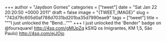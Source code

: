 
+++
author = "Jaydson Gomes"
categories = ["tweet"]
date = "Sat Jan 22 20:20:50 +0000 2011"
draft = false
image = "{TWEET_IMAGE}"
slug = "742d79c605d0af788d7031bd201ba35d7990eae9"
tags = ["tweet"]
title = """I just unlocked the "Bend..."""
+++
I just unlocked the 'Bender" badge on @foursquare! http://4sq.com/gMUpZq
kSXQ
os Imigrantes, KM 1,5, São Paulo) http://4sq.com/ejJOjo
